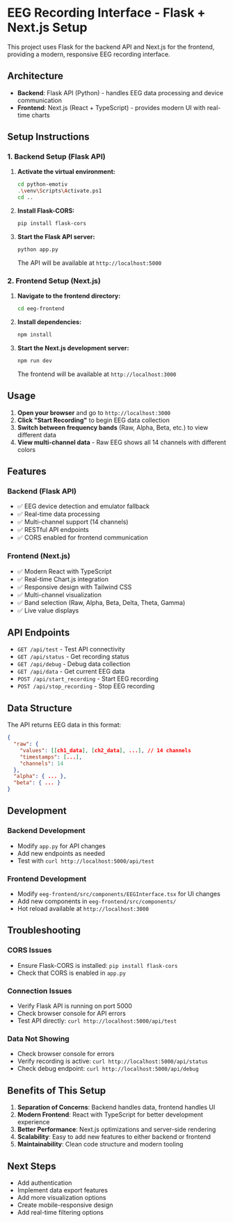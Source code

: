 # EEG Recording Interface - Flask + Next.js Setup

This project uses Flask for the backend API and Next.js for the frontend, providing a modern, responsive EEG recording interface.

## Architecture

- **Backend**: Flask API (Python) - handles EEG data processing and device communication
- **Frontend**: Next.js (React + TypeScript) - provides modern UI with real-time charts

## Setup Instructions

### 1. Backend Setup (Flask API)

1. **Activate the virtual environment:**
   ```bash
   cd python-emotiv
   .\venv\Scripts\Activate.ps1
   cd ..
   ```

2. **Install Flask-CORS:**
   ```bash
   pip install flask-cors
   ```

3. **Start the Flask API server:**
   ```bash
   python app.py
   ```
   
   The API will be available at `http://localhost:5000`

### 2. Frontend Setup (Next.js)

1. **Navigate to the frontend directory:**
   ```bash
   cd eeg-frontend
   ```

2. **Install dependencies:**
   ```bash
   npm install
   ```

3. **Start the Next.js development server:**
   ```bash
   npm run dev
   ```
   
   The frontend will be available at `http://localhost:3000`

## Usage

1. **Open your browser** and go to `http://localhost:3000`
2. **Click "Start Recording"** to begin EEG data collection
3. **Switch between frequency bands** (Raw, Alpha, Beta, etc.) to view different data
4. **View multi-channel data** - Raw EEG shows all 14 channels with different colors

## Features

### Backend (Flask API)
- ✅ EEG device detection and emulator fallback
- ✅ Real-time data processing
- ✅ Multi-channel support (14 channels)
- ✅ RESTful API endpoints
- ✅ CORS enabled for frontend communication

### Frontend (Next.js)
- ✅ Modern React with TypeScript
- ✅ Real-time Chart.js integration
- ✅ Responsive design with Tailwind CSS
- ✅ Multi-channel visualization
- ✅ Band selection (Raw, Alpha, Beta, Delta, Theta, Gamma)
- ✅ Live value displays

## API Endpoints

- `GET /api/test` - Test API connectivity
- `GET /api/status` - Get recording status
- `GET /api/debug` - Debug data collection
- `GET /api/data` - Get current EEG data
- `POST /api/start_recording` - Start EEG recording
- `POST /api/stop_recording` - Stop EEG recording

## Data Structure

The API returns EEG data in this format:
```json
{
  "raw": {
    "values": [[ch1_data], [ch2_data], ...], // 14 channels
    "timestamps": [...],
    "channels": 14
  },
  "alpha": { ... },
  "beta": { ... }
}
```

## Development

### Backend Development
- Modify `app.py` for API changes
- Add new endpoints as needed
- Test with `curl http://localhost:5000/api/test`

### Frontend Development
- Modify `eeg-frontend/src/components/EEGInterface.tsx` for UI changes
- Add new components in `eeg-frontend/src/components/`
- Hot reload available at `http://localhost:3000`

## Troubleshooting

### CORS Issues
- Ensure Flask-CORS is installed: `pip install flask-cors`
- Check that CORS is enabled in `app.py`

### Connection Issues
- Verify Flask API is running on port 5000
- Check browser console for API errors
- Test API directly: `curl http://localhost:5000/api/test`

### Data Not Showing
- Check browser console for errors
- Verify recording is active: `curl http://localhost:5000/api/status`
- Check debug endpoint: `curl http://localhost:5000/api/debug`

## Benefits of This Setup

1. **Separation of Concerns**: Backend handles data, frontend handles UI
2. **Modern Frontend**: React with TypeScript for better development experience
3. **Better Performance**: Next.js optimizations and server-side rendering
4. **Scalability**: Easy to add new features to either backend or frontend
5. **Maintainability**: Clean code structure and modern tooling

## Next Steps

- Add authentication
- Implement data export features
- Add more visualization options
- Create mobile-responsive design
- Add real-time filtering options 